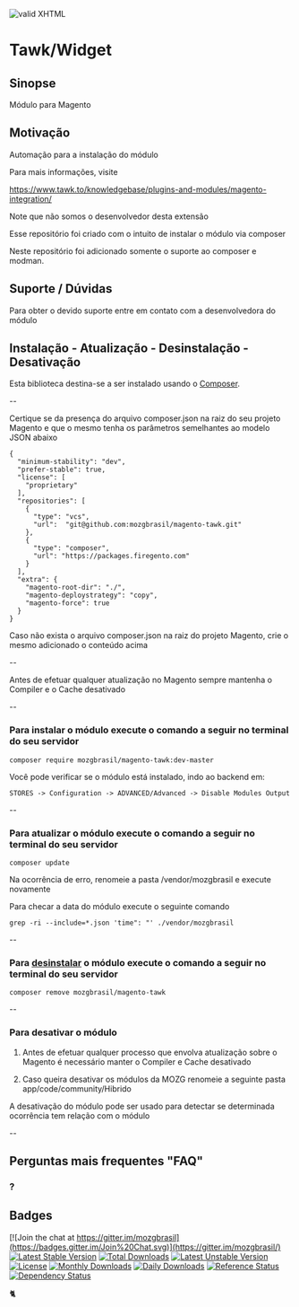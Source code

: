[checkmark]: https://raw.githubusercontent.com/mozgbrasil/mozgbrasil.github.io/master/assets/images/logos/logo_32_32.png "MOZG"
![valid XHTML][checkmark]

[psr4]: http://www.php-fig.org/psr/psr-4/
[getcomposer]: https://getcomposer.org/
[uninstall-mods]: https://getcomposer.org/doc/03-cli.md#remove

# Tawk/Widget

## Sinopse

Módulo para Magento

## Motivação

Automação para a instalação do módulo

Para mais informações, visite

https://www.tawk.to/knowledgebase/plugins-and-modules/magento-integration/

Note que não somos o desenvolvedor desta extensão

Esse repositório foi criado com o intuito de instalar o módulo via composer

Neste repositório foi adicionado somente o suporte ao composer e modman.

## Suporte / Dúvidas

Para obter o devido suporte entre em contato com a desenvolvedora do módulo

## Instalação - Atualização - Desinstalação - Desativação

Esta biblioteca destina-se a ser instalado usando o [Composer][getcomposer].

--

Certique se da presença do arquivo composer.json na raiz do seu projeto Magento e que o mesmo tenha os parâmetros semelhantes ao modelo JSON abaixo

	{
	  "minimum-stability": "dev",
	  "prefer-stable": true,
	  "license": [
	    "proprietary"
	  ],
	  "repositories": [
	    {
	      "type": "vcs",
	      "url":  "git@github.com:mozgbrasil/magento-tawk.git"
	    },
	    {
	      "type": "composer",
	      "url": "https://packages.firegento.com"
	    }
	  ],
	  "extra": {
	    "magento-root-dir": "./",
	    "magento-deploystrategy": "copy",
	    "magento-force": true
	  }
	}

Caso não exista o arquivo composer.json na raiz do projeto Magento, crie o mesmo adicionado o conteúdo acima

--

Antes de efetuar qualquer atualização no Magento sempre mantenha o Compiler e o Cache desativado

--

### Para instalar o módulo execute o comando a seguir no terminal do seu servidor

	composer require mozgbrasil/magento-tawk:dev-master

Você pode verificar se o módulo está instalado, indo ao backend em:

	STORES -> Configuration -> ADVANCED/Advanced -> Disable Modules Output

--

### Para atualizar o módulo execute o comando a seguir no terminal do seu servidor

	composer update

Na ocorrência de erro, renomeie a pasta /vendor/mozgbrasil e execute novamente

Para checar a data do módulo execute o seguinte comando

	grep -ri --include=*.json 'time": "' ./vendor/mozgbrasil

--

### Para [desinstalar][uninstall-mods] o módulo execute o comando a seguir no terminal do seu servidor

	composer remove mozgbrasil/magento-tawk

--

### Para desativar o módulo

1. Antes de efetuar qualquer processo que envolva atualização sobre o Magento é necessário manter o Compiler e Cache desativado

2. Caso queira desativar os módulos da MOZG renomeie a seguinte pasta app/code/community/Hibrido

A desativação do módulo pode ser usado para detectar se determinada ocorrência tem relação com o módulo

--

## Perguntas mais frequentes "FAQ"

### ?

## Badges

[![Join the chat at https://gitter.im/mozgbrasil](https://badges.gitter.im/Join%20Chat.svg)](https://gitter.im/mozgbrasil/)
[![Latest Stable Version](https://poser.pugx.org/mozgbrasil/magento-tawk/v/stable)](https://packagist.org/packages/mozgbrasil/magento-tawk)
[![Total Downloads](https://poser.pugx.org/mozgbrasil/magento-tawk/downloads)](https://packagist.org/packages/mozgbrasil/magento-tawk)
[![Latest Unstable Version](https://poser.pugx.org/mozgbrasil/magento-tawk/v/unstable)](https://packagist.org/packages/mozgbrasil/magento-tawk)
[![License](https://poser.pugx.org/mozgbrasil/magento-tawk/license)](https://packagist.org/packages/mozgbrasil/magento-tawk)
[![Monthly Downloads](https://poser.pugx.org/mozgbrasil/magento-tawk/d/monthly)](https://packagist.org/packages/mozgbrasil/magento-tawk)
[![Daily Downloads](https://poser.pugx.org/mozgbrasil/magento-tawk/d/daily)](https://packagist.org/packages/mozgbrasil/magento-tawk)
[![Reference Status](https://www.versioneye.com/php/mozgbrasil:magento-tawk/reference_badge.svg?style=flat-square)](https://www.versioneye.com/php/mozgbrasil:magento-tawk/references)
[![Dependency Status](https://www.versioneye.com/php/mozgbrasil:magento-tawk/1.0.0/badge?style=flat-square)](https://www.versioneye.com/php/mozgbrasil:magento-tawk/1.0.0)

:cat2:
